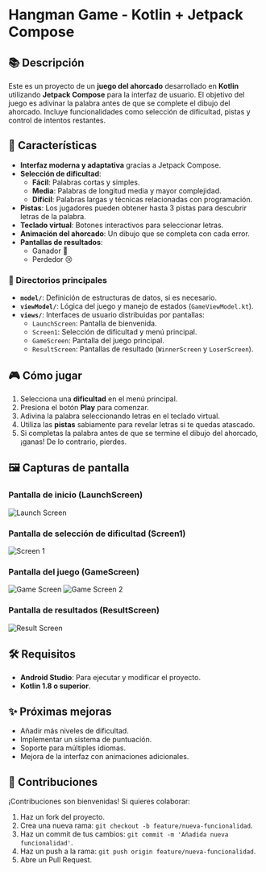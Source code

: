 # Hangman Game - Kotlin + Jetpack Compose

## 📚 Descripción
Este es un proyecto de un **juego del ahorcado** desarrollado en **Kotlin** utilizando **Jetpack Compose** para la interfaz de usuario. El objetivo del juego es adivinar la palabra antes de que se complete el dibujo del ahorcado. Incluye funcionalidades como selección de dificultad, pistas y control de intentos restantes.

## 🚀 Características
- **Interfaz moderna y adaptativa** gracias a Jetpack Compose.
- **Selección de dificultad**:
  - **Fácil**: Palabras cortas y simples.
  - **Media**: Palabras de longitud media y mayor complejidad.
  - **Difícil**: Palabras largas y técnicas relacionadas con programación.
- **Pistas**: Los jugadores pueden obtener hasta 3 pistas para descubrir letras de la palabra.
- **Teclado virtual**: Botones interactivos para seleccionar letras.
- **Animación del ahorcado**: Un dibujo que se completa con cada error.
- **Pantallas de resultados**:
  - Ganador 🎉
  - Perdedor 😢

### 📁 Directorios principales
- **`model/`**: Definición de estructuras de datos, si es necesario.
- **`viewModel/`**: Lógica del juego y manejo de estados (`GameViewModel.kt`).
- **`views/`**: Interfaces de usuario distribuidas por pantallas:
  - `LaunchScreen`: Pantalla de bienvenida.
  - `Screen1`: Selección de dificultad y menú principal.
  - `GameScreen`: Pantalla del juego principal.
  - `ResultScreen`: Pantallas de resultado (`WinnerScreen` y `LoserScreen`).

## 🎮 Cómo jugar
1. Selecciona una **dificultad** en el menú principal.
2. Presiona el botón **Play** para comenzar.
3. Adivina la palabra seleccionando letras en el teclado virtual.
4. Utiliza las **pistas** sabiamente para revelar letras si te quedas atascado.
5. Si completas la palabra antes de que se termine el dibujo del ahorcado, ¡ganas! De lo contrario, pierdes.

## 🖼️ Capturas de pantalla
### Pantalla de inicio (LaunchScreen)
![Launch Screen](launchscreen.png)

### Pantalla de selección de dificultad (Screen1)
![Screen 1](screen1.png)

### Pantalla del juego (GameScreen)
![Game Screen](gamescreen.png)
![Game Screen 2](gamescreen2.png)

### Pantalla de resultados (ResultScreen)
![Result Screen](resultscreen1.png)

## 🛠️ Requisitos
- **Android Studio**: Para ejecutar y modificar el proyecto.
- **Kotlin 1.8 o superior**.

## ✨ Próximas mejoras
- Añadir más niveles de dificultad.
- Implementar un sistema de puntuación.
- Soporte para múltiples idiomas.
- Mejora de la interfaz con animaciones adicionales.

## 🤝 Contribuciones
¡Contribuciones son bienvenidas! Si quieres colaborar:
1. Haz un fork del proyecto.
2. Crea una nueva rama: `git checkout -b feature/nueva-funcionalidad`.
3. Haz un commit de tus cambios: `git commit -m 'Añadida nueva funcionalidad'`.
4. Haz un push a la rama: `git push origin feature/nueva-funcionalidad`.
5. Abre un Pull Request.



